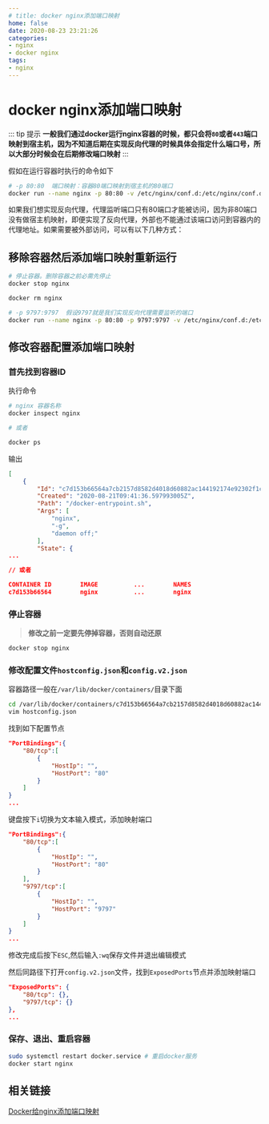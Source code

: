 ```yaml
---
# title: docker nginx添加端口映射
home: false
date: 2020-08-23 23:21:26
categories:
- nginx
- docker nginx
tags:
- nginx
---
```


# docker nginx添加端口映射

::: tip 提示
**一般我们通过docker运行nginx容器的时候，都只会将`80`或者`443`端口映射到宿主机，因为不知道后期在实现反向代理的时候具体会指定什么端口号，所以大部分时候会在后期修改端口映射**
:::

假如在运行容器时执行的命令如下

``` bash
# -p 80:80  端口映射：容器80端口映射到宿主机的80端口
docker run --name nginx -p 80:80 -v /etc/nginx/conf.d:/etc/nginx/conf.d -d nginx
```

如果我们想实现反向代理，代理监听端口只有80端口才能被访问，因为非80端口没有做宿主机映射，即便实现了反向代理，外部也不能通过该端口访问到容器内的代理地址。如果需要被外部访问，可以有以下几种方式：

## 移除容器然后添加端口映射重新运行

``` bash
# 停止容器。删除容器之前必需先停止
docker stop nginx

docker rm nginx

# -p 9797:9797  假设9797就是我们实现反向代理需要监听的端口
docker run --name nginx -p 80:80 -p 9797:9797 -v /etc/nginx/conf.d:/etc/nginx/conf.d -d nginx
```

## 修改容器配置添加端口映射

### 首先找到容器ID

执行命令

``` bash
# nginx 容器名称
docker inspect nginx

# 或者

docker ps
```

输出

``` json
[
    {
        "Id": "c7d153b66564a7cb2157d8582d4018d60882ac144192174e92302f1c8c380b43", // hash_of_the_container
        "Created": "2020-08-21T09:41:36.597993005Z",
        "Path": "/docker-entrypoint.sh",
        "Args": [
            "nginx",
            "-g",
            "daemon off;"
        ],
        "State": {
...

// 或者

CONTAINER ID        IMAGE          ...        NAMES
c7d153b66564        nginx          ...        nginx
```

### 停止容器

> **修改之前一定要先停掉容器，否则自动还原**

``` bash
docker stop nginx
```

### 修改配置文件`hostconfig.json`和`config.v2.json`

容器路径一般在`/var/lib/docker/containers/`目录下面

``` bash
cd /var/lib/docker/containers/c7d153b66564a7cb2157d8582d4018d60882ac144192174e92302f1c8c380b43 # container id
vim hostconfig.json
```

找到如下配置节点

``` json
"PortBindings":{
    "80/tcp":[
        {
            "HostIp": "",
            "HostPort": "80"
        }
    ]
}
...
```

键盘按下`i`切换为文本输入模式，添加映射端口

``` json
"PortBindings":{
    "80/tcp":[
        {
            "HostIp": "",
            "HostPort": "80"
        }
    ],
    "9797/tcp":[
        {
            "HostIp": "",
            "HostPort": "9797"
        }
    ]
}
...

```

修改完成后按下`ESC`,然后输入`:wq`保存文件并退出编辑模式

然后同路径下打开`config.v2.json`文件，找到`ExposedPorts`节点并添加映射端口

``` json
"ExposedPorts": {
    "80/tcp": {},
    "9797/tcp": {}
},
...
```

### 保存、退出、重启容器

``` bash
sudo systemctl restart docker.service # 重启docker服务
docker start nginx
```

## 相关链接

[Docker给nginx添加端口映射](https://www.cnblogs.com/chengshuai5421/p/13544614.html 'Docker给nginx添加端口映射')
